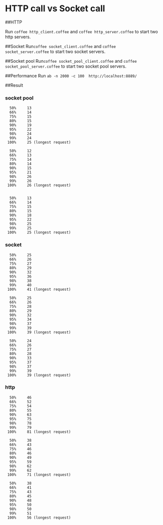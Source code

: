 HTTP call vs Socket call
========================

##HTTP

Run `coffee http_client.coffee` and `coffee http_server.coffee` to start two http servers.

##Socket
Run`coffee socket_client.coffee` and `coffee socket_server.coffee` to start two socket servers.

##Socket pool
Run`coffee socket_pool_client.coffee` and `coffee socket_pool_server.coffee` to start two socket pool servers.


##Performance
Run `ab -n 2000 -c 100  http://localhost:8889/`


##Result

### socket pool
```
  50%     13
  66%     14
  75%     15
  80%     15
  90%     19
  95%     22
  98%     24
  99%     24
 100%     25 (longest request)

  50%     12
  66%     13
  75%     14
  80%     14
  90%     15
  95%     21
  98%     26
  99%     26
 100%     26 (longest request)


  50%     13
  66%     14
  75%     15
  80%     15
  90%     18
  95%     22
  98%     25
  99%     25
 100%     25 (longest request)
```

### socket
```
  50%     25
  66%     26
  75%     27
  80%     29
  90%     32
  95%     36
  98%     38
  99%     40
 100%     41 (longest request)

  50%     25
  66%     26
  75%     28
  80%     29
  90%     32
  95%     34
  98%     37
  99%     39
 100%     39 (longest request)

  50%     24
  66%     26
  75%     27
  80%     28
  90%     33
  95%     37
  98%     37
  99%     39
 100%     39 (longest request)
```

### http
```
  50%     46
  66%     52
  75%     54
  80%     55
  90%     63
  95%     75
  98%     78
  99%     79
 100%     81 (longest request)

  50%     38
  66%     43
  75%     46
  80%     46
  90%     49
  95%     59
  98%     62
  99%     62
 100%     71 (longest request)

  50%     38
  66%     41
  75%     43
  80%     45
  90%     48
  95%     50
  98%     50
  99%     51
 100%     56 (longest request)
```

